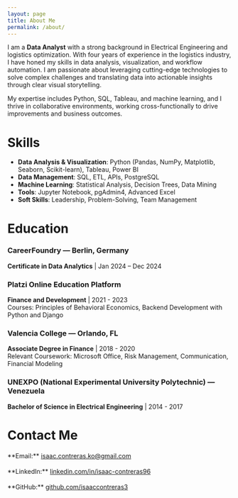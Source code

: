 ```yaml
---
layout: page
title: About Me
permalink: /about/
---
```


I am a **Data Analyst** with a strong background in Electrical Engineering and logistics optimization. With four years of experience in the logistics industry, I have honed my skills in data analysis, visualization, and workflow automation. I am passionate about leveraging cutting-edge technologies to solve complex challenges and translating data into actionable insights through clear visual storytelling.

My expertise includes Python, SQL, Tableau, and machine learning, and I thrive in collaborative environments, working cross-functionally to drive improvements and business outcomes.

# Skills

- **Data Analysis & Visualization**: Python (Pandas, NumPy, Matplotlib, Seaborn, Scikit-learn), Tableau, Power BI
- **Data Management**: SQL, ETL, APIs, PostgreSQL
- **Machine Learning**: Statistical Analysis, Decision Trees, Data Mining
- **Tools**: Jupyter Notebook, pgAdmin4, Advanced Excel
- **Soft Skills**: Leadership, Problem-Solving, Team Management

# Education

### CareerFoundry — Berlin, Germany
**Certificate in Data Analytics** | Jan 2024 – Dec 2024

### Platzi Online Education Platform
**Finance and Development** | 2021 - 2023  
Courses: Principles of Behavioral Economics, Backend Development with Python and Django

### Valencia College — Orlando, FL
**Associate Degree in Finance** | 2018 - 2020  
Relevant Coursework: Microsoft Office, Risk Management, Communication, Financial Modeling

### UNEXPO (National Experimental University Polytechnic) — Venezuela
**Bachelor of Science in Electrical Engineering** | 2014 - 2017

# Contact Me

<p style="line-height: 1.5;">
  **Email:**  
  <a href="mailto:isaac.contreras.ko@gmail.com">isaac.contreras.ko@gmail.com</a>
</p>

<p style="line-height: 1.5;">
  **LinkedIn:**  
  <a href="https://www.linkedin.com/in/isaac-contreras96/">linkedin.com/in/isaac-contreras96</a>
</p>

<p style="line-height: 1.5;">
  **GitHub:**  
  <a href="https://github.com/isaaccontreras3">github.com/isaaccontreras3</a>
</p>

